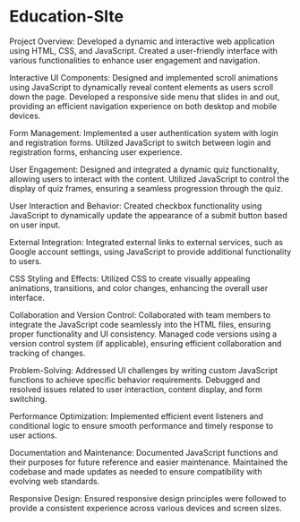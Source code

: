 # Education-SIte

Project Overview:
Developed a dynamic and interactive web application using HTML, CSS, and JavaScript.
Created a user-friendly interface with various functionalities to enhance user engagement and navigation.

Interactive UI Components:
Designed and implemented scroll animations using JavaScript to dynamically reveal content elements as users scroll down the page.
Developed a responsive side menu that slides in and out, providing an efficient navigation experience on both desktop and mobile devices.

Form Management:
Implemented a user authentication system with login and registration forms.
Utilized JavaScript to switch between login and registration forms, enhancing user experience.

User Engagement:
Designed and integrated a dynamic quiz functionality, allowing users to interact with the content.
Utilized JavaScript to control the display of quiz frames, ensuring a seamless progression through the quiz.

User Interaction and Behavior:
Created checkbox functionality using JavaScript to dynamically update the appearance of a submit button based on user input.

External Integration:
Integrated external links to external services, such as Google account settings, using JavaScript to provide additional functionality to users.

CSS Styling and Effects:
Utilized CSS to create visually appealing animations, transitions, and color changes, enhancing the overall user interface.

Collaboration and Version Control:
Collaborated with team members to integrate the JavaScript code seamlessly into the HTML files, ensuring proper functionality and UI consistency.
Managed code versions using a version control system (if applicable), ensuring efficient collaboration and tracking of changes.

Problem-Solving:
Addressed UI challenges by writing custom JavaScript functions to achieve specific behavior requirements.
Debugged and resolved issues related to user interaction, content display, and form switching.

Performance Optimization:
Implemented efficient event listeners and conditional logic to ensure smooth performance and timely response to user actions.

Documentation and Maintenance:
Documented JavaScript functions and their purposes for future reference and easier maintenance.
Maintained the codebase and made updates as needed to ensure compatibility with evolving web standards.

Responsive Design:
Ensured responsive design principles were followed to provide a consistent experience across various devices and screen sizes.
